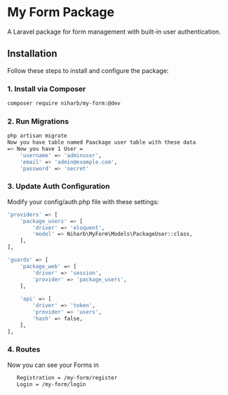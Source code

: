 # My Form Package

A Laravel package for form management with built-in user authentication.

## Installation

Follow these steps to install and configure the package:

### 1. Install via Composer
```bash
composer require niharb/my-form:@dev
```

### 2. Run Migrations
```bash
php artisan migrate
Now you have table named Paackage user table with these data 
=> Now you have 1 User =
    'username' => 'adminuser',
    'email' => 'admin@example.com',
    'password' => 'secret'
```

### 3. Update Auth Configuration
Modify your config/auth.php file with these settings:
```bash
'providers' => [
    'package_users' => [
        'driver' => 'eloquent',
        'model' => Niharb\MyForm\Models\PackageUser::class,
    ],
],

'guards' => [
    'package_web' => [
        'driver' => 'session',
        'provider' => 'package_users',
    ],
    
    'api' => [
        'driver' => 'token',
        'provider' => 'users',
        'hash' => false,
    ],
],
```
### 4. Routes
Now you can see your Forms in
```bash
   Registration = /my-form/register
   Login = /my-form/login
```